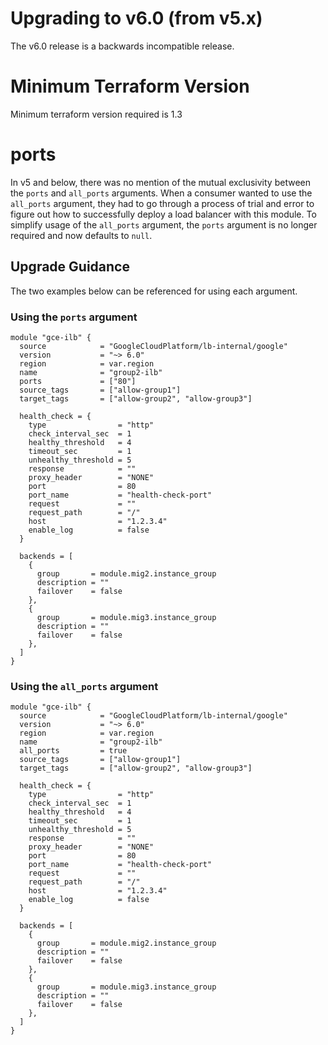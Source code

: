 # Upgrading to v6.0 (from v5.x)

The v6.0 release is a backwards incompatible release.

# Minimum Terraform Version
Minimum terraform version required is 1.3

# ports
In v5 and below, there was no mention of the mutual exclusivity between the `ports` and `all_ports` arguments. When a consumer wanted to use the `all_ports` argument, they had to go through a process of trial and error to figure out how to successfully deploy a load balancer with this module. To simplify usage of the `all_ports` argument, the `ports` argument is no longer required and now defaults to `null`.

## Upgrade Guidance

The two examples below can be referenced for using each argument.

### Using the `ports` argument

```hcl
module "gce-ilb" {
  source            = "GoogleCloudPlatform/lb-internal/google"
  version           = "~> 6.0"
  region            = var.region
  name              = "group2-ilb"
  ports             = ["80"]
  source_tags       = ["allow-group1"]
  target_tags       = ["allow-group2", "allow-group3"]

  health_check = {
    type                = "http"
    check_interval_sec  = 1
    healthy_threshold   = 4
    timeout_sec         = 1
    unhealthy_threshold = 5
    response            = ""
    proxy_header        = "NONE"
    port                = 80
    port_name           = "health-check-port"
    request             = ""
    request_path        = "/"
    host                = "1.2.3.4"
    enable_log          = false
  }

  backends = [
    {
      group       = module.mig2.instance_group
      description = ""
      failover    = false
    },
    {
      group       = module.mig3.instance_group
      description = ""
      failover    = false
    },
  ]
}
```

### Using the `all_ports` argument

```hcl
module "gce-ilb" {
  source            = "GoogleCloudPlatform/lb-internal/google"
  version           = "~> 6.0"
  region            = var.region
  name              = "group2-ilb"
  all_ports         = true
  source_tags       = ["allow-group1"]
  target_tags       = ["allow-group2", "allow-group3"]

  health_check = {
    type                = "http"
    check_interval_sec  = 1
    healthy_threshold   = 4
    timeout_sec         = 1
    unhealthy_threshold = 5
    response            = ""
    proxy_header        = "NONE"
    port                = 80
    port_name           = "health-check-port"
    request             = ""
    request_path        = "/"
    host                = "1.2.3.4"
    enable_log          = false
  }

  backends = [
    {
      group       = module.mig2.instance_group
      description = ""
      failover    = false
    },
    {
      group       = module.mig3.instance_group
      description = ""
      failover    = false
    },
  ]
}
```
